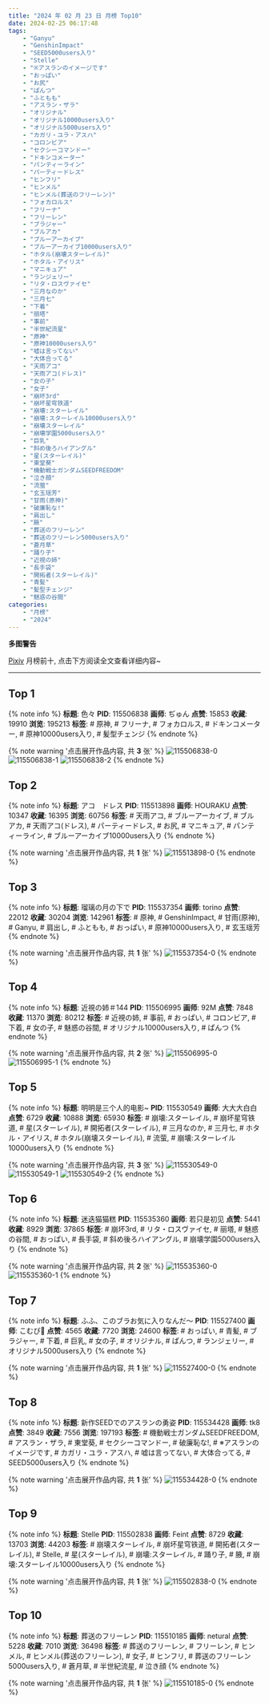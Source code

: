 ```yaml
---
title: "2024 年 02 月 23 日 月榜 Top10"
date: 2024-02-25 06:17:48
tags:
    - "Ganyu"
    - "GenshinImpact"
    - "SEED5000users入り"
    - "Stelle"
    - "※アスランのイメージです"
    - "おっぱい"
    - "お尻"
    - "ぱんつ"
    - "ふともも"
    - "アスラン・ザラ"
    - "オリジナル"
    - "オリジナル10000users入り"
    - "オリジナル5000users入り"
    - "カガリ・ユラ・アスハ"
    - "コロンビア"
    - "セクシーコマンドー"
    - "ドキンコメーター"
    - "パンティーライン"
    - "パーティードレス"
    - "ヒンフリ"
    - "ヒンメル"
    - "ヒンメル(葬送のフリーレン)"
    - "フォカロルス"
    - "フリーナ"
    - "フリーレン"
    - "ブラジャー"
    - "ブルアカ"
    - "ブルーアーカイブ"
    - "ブルーアーカイブ10000users入り"
    - "ホタル(崩壊スターレイル)"
    - "ホタル・アイリス"
    - "マニキュア"
    - "ランジェリー"
    - "リタ・ロスヴァイセ"
    - "三月なのか"
    - "三月七"
    - "下着"
    - "丽塔"
    - "事前"
    - "半世紀流星"
    - "原神"
    - "原神10000users入り"
    - "嘘は言ってない"
    - "大体合ってる"
    - "天雨アコ"
    - "天雨アコ(ドレス)"
    - "女の子"
    - "女子"
    - "崩坏3rd"
    - "崩坏星穹铁道"
    - "崩壊:スターレイル"
    - "崩壊:スターレイル10000users入り"
    - "崩壊スターレイル"
    - "崩壊学園5000users入り"
    - "巨乳"
    - "斜め後ろハイアングル"
    - "星(スターレイル)"
    - "東堂葵"
    - "機動戦士ガンダムSEEDFREEDOM"
    - "泣き顔"
    - "流萤"
    - "玄玉瑶芳"
    - "甘雨(原神)"
    - "破廉恥な!"
    - "肩出し"
    - "腋"
    - "葬送のフリーレン"
    - "葬送のフリーレン5000users入り"
    - "蒼月草"
    - "踊り子"
    - "近視の姉"
    - "長手袋"
    - "開拓者(スターレイル)"
    - "青髪"
    - "髪型チェンジ"
    - "魅惑の谷間"
categories:
    - "月榜"
    - "2024"
---
```


<i class="fa fa-triangle-exclamation"></i>**多图警告**<i class="fa fa-triangle-exclamation"></i>

[Pixiv](https://www.pixiv.net/) 月榜前十, 点击下方阅读全文查看详细内容~

<!-- more -->

---

## Top 1

{% note info %}
**标题**: 色々
**PID**: 115506838 **画师**: ぢゅん
**点赞**: 15853 **收藏**: 19910 **浏览**: 195213
**标签**: # 原神, # フリーナ, # フォカロルス, # ドキンコメーター, # 原神10000users入り, # 髪型チェンジ
{% endnote %}

{% note warning '点击展开作品内容, 共 **3** 张' %}
![115506838-0](https://i.pixiv.re/img-original/img/2024/01/27/00/00/13/115506838_p0.jpg)
![115506838-1](https://i.pixiv.re/img-original/img/2024/01/27/00/00/13/115506838_p1.jpg)
![115506838-2](https://i.pixiv.re/img-original/img/2024/01/27/00/00/13/115506838_p2.jpg)
{% endnote %}

## Top 2

{% note info %}
**标题**: アコ　ドレス
**PID**: 115513898 **画师**: HOURAKU
**点赞**: 10347 **收藏**: 16395 **浏览**: 60756
**标签**: # 天雨アコ, # ブルーアーカイブ, # ブルアカ, # 天雨アコ(ドレス), # パーティードレス, # お尻, # マニキュア, # パンティーライン, # ブルーアーカイブ10000users入り
{% endnote %}

{% note warning '点击展开作品内容, 共 **1** 张' %}
![115513898-0](https://i.pixiv.re/img-original/img/2024/01/27/07/00/03/115513898_p0.jpg)
{% endnote %}

## Top 3

{% note info %}
**标题**: 瑠璃の月の下で
**PID**: 115537354 **画师**: torino
**点赞**: 22012 **收藏**: 30204 **浏览**: 142961
**标签**: # 原神, # GenshinImpact, # 甘雨(原神), # Ganyu, # 肩出し, # ふともも, # おっぱい, # 原神10000users入り, # 玄玉瑶芳
{% endnote %}

{% note warning '点击展开作品内容, 共 **1** 张' %}
![115537354-0](https://i.pixiv.re/img-original/img/2024/01/28/00/00/18/115537354_p0.jpg)
{% endnote %}

## Top 4

{% note info %}
**标题**: 近視の姉＃144
**PID**: 115506995 **画师**: 92M
**点赞**: 7848 **收藏**: 11370 **浏览**: 80212
**标签**: # 近視の姉, # 事前, # おっぱい, # コロンビア, # 下着, # 女の子, # 魅惑の谷間, # オリジナル10000users入り, # ぱんつ
{% endnote %}

{% note warning '点击展开作品内容, 共 **2** 张' %}
![115506995-0](https://i.pixiv.re/img-original/img/2024/01/27/00/00/55/115506995_p0.png)
![115506995-1](https://i.pixiv.re/img-original/img/2024/01/27/00/00/55/115506995_p1.png)
{% endnote %}

## Top 5

{% note info %}
**标题**: 明明是三个人的电影~
**PID**: 115530549 **画师**: 大大大白白
**点赞**: 6729 **收藏**: 10888 **浏览**: 65930
**标签**: # 崩壊:スターレイル, # 崩坏星穹铁道, # 星(スターレイル), # 開拓者(スターレイル), # 三月なのか, # 三月七, # ホタル・アイリス, # ホタル(崩壊スターレイル), # 流萤, # 崩壊:スターレイル10000users入り
{% endnote %}

{% note warning '点击展开作品内容, 共 **3** 张' %}
![115530549-0](https://i.pixiv.re/img-original/img/2024/01/27/20/40/59/115530549_p0.jpg)
![115530549-1](https://i.pixiv.re/img-original/img/2024/01/27/20/40/59/115530549_p1.jpg)
![115530549-2](https://i.pixiv.re/img-original/img/2024/01/27/20/40/59/115530549_p2.jpg)
{% endnote %}

## Top 6

{% note info %}
**标题**: 迷迭猫猫糕
**PID**: 115535360 **画师**: 若只是初见
**点赞**: 5441 **收藏**: 8929 **浏览**: 37865
**标签**: # 崩坏3rd, # リタ・ロスヴァイセ, # 丽塔, # 魅惑の谷間, # おっぱい, # 長手袋, # 斜め後ろハイアングル, # 崩壊学園5000users入り
{% endnote %}

{% note warning '点击展开作品内容, 共 **2** 张' %}
![115535360-0](https://i.pixiv.re/img-original/img/2024/01/27/23/01/23/115535360_p0.jpg)
![115535360-1](https://i.pixiv.re/img-original/img/2024/01/27/23/01/23/115535360_p1.jpg)
{% endnote %}

## Top 7

{% note info %}
**标题**: ふふ、このブラお気に入りなんだ〜
**PID**: 115527400 **画师**: こむぴ🐬
**点赞**: 4565 **收藏**: 7720 **浏览**: 24600
**标签**: # おっぱい, # 青髪, # ブラジャー, # 下着, # 巨乳, # 女の子, # オリジナル, # ぱんつ, # ランジェリー, # オリジナル5000users入り
{% endnote %}

{% note warning '点击展开作品内容, 共 **1** 张' %}
![115527400-0](https://i.pixiv.re/img-original/img/2024/01/27/18/54/14/115527400_p0.jpg)
{% endnote %}

## Top 8

{% note info %}
**标题**: 新作SEEDでのアスランの勇姿
**PID**: 115534428 **画师**: tk8
**点赞**: 3849 **收藏**: 7556 **浏览**: 197193
**标签**: # 機動戦士ガンダムSEEDFREEDOM, # アスラン・ザラ, # 東堂葵, # セクシーコマンドー, # 破廉恥な!, # ※アスランのイメージです, # カガリ・ユラ・アスハ, # 嘘は言ってない, # 大体合ってる, # SEED5000users入り
{% endnote %}

{% note warning '点击展开作品内容, 共 **1** 张' %}
![115534428-0](https://i.pixiv.re/img-original/img/2024/01/27/22/36/07/115534428_p0.png)
{% endnote %}

## Top 9

{% note info %}
**标题**: Stelle
**PID**: 115502838 **画师**: Feint
**点赞**: 8729 **收藏**: 13703 **浏览**: 44203
**标签**: # 崩壊スターレイル, # 崩坏星穹铁道, # 開拓者(スターレイル), # Stelle, # 星(スターレイル), # 崩壊:スターレイル, # 踊り子, # 腋, # 崩壊:スターレイル10000users入り
{% endnote %}

{% note warning '点击展开作品内容, 共 **1** 张' %}
![115502838-0](https://i.pixiv.re/img-original/img/2024/01/26/21/56/58/115502838_p0.png)
{% endnote %}

## Top 10

{% note info %}
**标题**: 葬送のフリーレン
**PID**: 115510185 **画师**: netural
**点赞**: 5228 **收藏**: 7010 **浏览**: 36498
**标签**: # 葬送のフリーレン, # フリーレン, # ヒンメル, # ヒンメル(葬送のフリーレン), # 女子, # ヒンフリ, # 葬送のフリーレン5000users入り, # 蒼月草, # 半世紀流星, # 泣き顔
{% endnote %}

{% note warning '点击展开作品内容, 共 **1** 张' %}
![115510185-0](https://i.pixiv.re/img-original/img/2024/01/27/01/49/45/115510185_p0.png)
{% endnote %}
